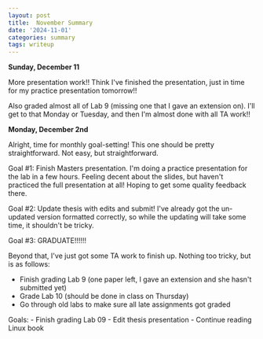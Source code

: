 ```yaml
---
layout: post
title:  November Summary
date: '2024-11-01'
categories: summary
tags: writeup
---
```


**Sunday, December 11**

More presentation work!! Think I've finished the presentation, just in time for my practice presentation tomorrow!!

Also graded almost all of Lab 9 (missing one that I gave an extension on). I'll get to that Monday or Tuesday, and then I'm almost done with all TA work!!

**Monday, December 2nd**

Alright, time for monthly goal-setting! This one should be pretty straightforward. Not easy, but straightforward.

Goal #1: Finish Masters presentation. I'm doing a practice presentation for the lab in a few hours. Feeling decent about the slides, but haven't practiced the full presentation at all! 
Hoping to get some quality feedback there.

Goal #2: Update thesis with edits and submit! I've already got the un-updated version formatted correctly, so while the updating will take some time, it shouldn't be tricky.

Goal #3: GRADUATE!!!!!!

Beyond that, I've just got some TA work to finish up. Nothing too tricky, but is as follows:
- Finish grading Lab 9 (one paper left, I gave an extension and she hasn't submitted yet)
- Grade Lab 10 (should be done in class on Thursday)
- Go through old labs to make sure all late assignments got graded

Goals: 
    - Finish grading Lab 09
    - Edit thesis presentation
    - Continue reading Linux book
